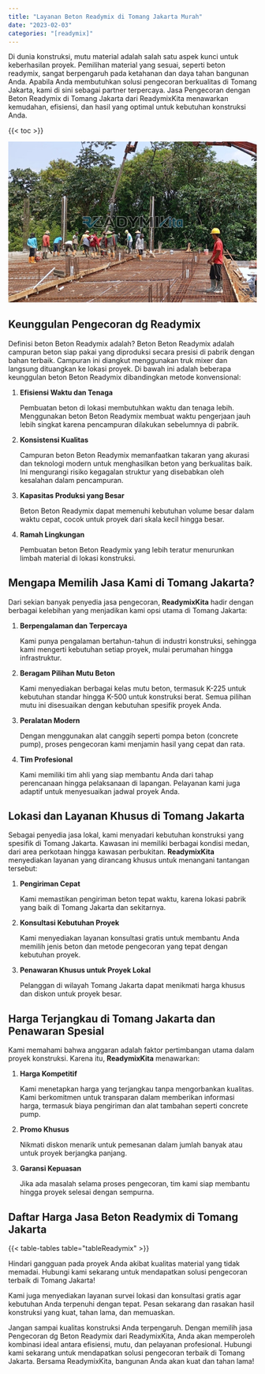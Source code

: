 ```yaml
---
title: "Layanan Beton Readymix di Tomang Jakarta Murah"
date: "2023-02-03"
categories: "[readymix]"
---
```


Di dunia konstruksi, mutu material adalah salah satu aspek kunci untuk keberhasilan proyek. Pemilihan material yang sesuai, seperti beton readymix, sangat berpengaruh pada ketahanan dan daya tahan bangunan Anda. Apabila Anda membutuhkan solusi pengecoran berkualitas di Tomang Jakarta, kami di sini sebagai partner terpercaya. Jasa Pengecoran dengan Beton Readymix di Tomang Jakarta dari ReadymixKita menawarkan kemudahan, efisiensi, dan hasil yang optimal untuk kebutuhan konstruksi Anda.

{{< toc >}}

![Layanan Beton Readymix di Tomang Jakarta Murah](/images/readymix/cor-readymix-27.jpg)

## Keunggulan Pengecoran dg Readymix

Definisi beton Beton Readymix adalah? Beton Beton Readymix adalah campuran beton siap pakai yang diproduksi secara presisi di pabrik dengan bahan terbaik. Campuran ini diangkut menggunakan truk mixer dan langsung dituangkan ke lokasi proyek. Di bawah ini adalah beberapa keunggulan beton Beton Readymix dibandingkan metode konvensional:

1. **Efisiensi Waktu dan Tenaga**

   Pembuatan beton di lokasi membutuhkan waktu dan tenaga lebih. Menggunakan beton Beton Readymix membuat waktu pengerjaan jauh lebih singkat karena pencampuran dilakukan sebelumnya di pabrik.

2. **Konsistensi Kualitas**

   Campuran beton Beton Readymix memanfaatkan takaran yang akurasi dan teknologi modern untuk menghasilkan beton yang berkualitas baik. Ini mengurangi risiko kegagalan struktur yang disebabkan oleh kesalahan dalam pencampuran.

3. **Kapasitas Produksi yang Besar**

   Beton Beton Readymix dapat memenuhi kebutuhan volume besar dalam waktu cepat, cocok untuk proyek dari skala kecil hingga besar.

4. **Ramah Lingkungan**

   Pembuatan beton Beton Readymix yang lebih teratur menurunkan limbah material di lokasi konstruksi.

## Mengapa Memilih Jasa Kami di Tomang Jakarta?

Dari sekian banyak penyedia jasa pengecoran, **ReadymixKita** hadir dengan berbagai kelebihan yang menjadikan kami opsi utama di Tomang Jakarta:

1. **Berpengalaman dan Terpercaya**

   Kami punya pengalaman bertahun-tahun di industri konstruksi, sehingga kami mengerti kebutuhan setiap proyek, mulai perumahan hingga infrastruktur.

2. **Beragam Pilihan Mutu Beton**

   Kami menyediakan berbagai kelas mutu beton, termasuk K-225 untuk kebutuhan standar hingga K-500 untuk konstruksi berat. Semua pilihan mutu ini disesuaikan dengan kebutuhan spesifik proyek Anda.

3. **Peralatan Modern**

   Dengan menggunakan alat canggih seperti pompa beton (concrete pump), proses pengecoran kami menjamin hasil yang cepat dan rata.

4. **Tim Profesional**

   Kami memiliki tim ahli yang siap membantu Anda dari tahap perencanaan hingga pelaksanaan di lapangan. Pelayanan kami juga adaptif untuk menyesuaikan jadwal proyek Anda.

## Lokasi dan Layanan Khusus di Tomang Jakarta

Sebagai penyedia jasa lokal, kami menyadari kebutuhan konstruksi yang spesifik di Tomang Jakarta. Kawasan ini memiliki berbagai kondisi medan, dari area perkotaan hingga kawasan perbukitan. **ReadymixKita** menyediakan layanan yang dirancang khusus untuk menangani tantangan tersebut:

1. **Pengiriman Cepat**

   Kami memastikan pengiriman beton tepat waktu, karena lokasi pabrik yang baik di Tomang Jakarta dan sekitarnya.

2. **Konsultasi Kebutuhan Proyek**

   Kami menyediakan layanan konsultasi gratis untuk membantu Anda memilih jenis beton dan metode pengecoran yang tepat dengan kebutuhan proyek.

3. **Penawaran Khusus untuk Proyek Lokal**

   Pelanggan di wilayah Tomang Jakarta dapat menikmati harga khusus dan diskon untuk proyek besar.

## Harga Terjangkau di Tomang Jakarta dan Penawaran Spesial

Kami memahami bahwa anggaran adalah faktor pertimbangan utama dalam proyek konstruksi. Karena itu, **ReadymixKita** menawarkan:

1. **Harga Kompetitif**

   Kami menetapkan harga yang terjangkau tanpa mengorbankan kualitas. Kami berkomitmen untuk transparan dalam memberikan informasi harga, termasuk biaya pengiriman dan alat tambahan seperti concrete pump.

2. **Promo Khusus**

   Nikmati diskon menarik untuk pemesanan dalam jumlah banyak atau untuk proyek berjangka panjang.

3. **Garansi Kepuasan**

   Jika ada masalah selama proses pengecoran, tim kami siap membantu hingga proyek selesai dengan sempurna.

## Daftar Harga Jasa Beton Readymix di Tomang Jakarta

{{< table-tables table="tableReadymix" >}}

Hindari gangguan pada proyek Anda akibat kualitas material yang tidak memadai. Hubungi kami sekarang untuk mendapatkan solusi pengecoran terbaik di Tomang Jakarta!

Kami juga menyediakan layanan survei lokasi dan konsultasi gratis agar kebutuhan Anda terpenuhi dengan tepat. Pesan sekarang dan rasakan hasil konstruksi yang kuat, tahan lama, dan memuaskan.

Jangan sampai kualitas konstruksi Anda terpengaruh. Dengan memilih jasa Pengecoran dg Beton Readymix dari ReadymixKita, Anda akan memperoleh kombinasi ideal antara efisiensi, mutu, dan pelayanan profesional. Hubungi kami sekarang untuk mendapatkan solusi pengecoran terbaik di Tomang Jakarta. Bersama ReadymixKita, bangunan Anda akan kuat dan tahan lama!